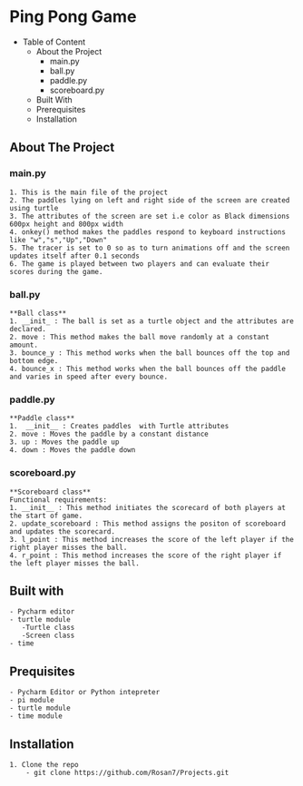 # **Ping Pong Game**

- Table of Content
  - About the Project
    - main.py
    - ball.py
    - paddle.py
    - scoreboard.py
  - Built With
  - Prerequisites
  - Installation


## About The Project
### main.py
    1. This is the main file of the project 
    2. The paddles lying on left and right side of the screen are created using turtle
    3. The attributes of the screen are set i.e color as Black dimensions 600px height and 800px width
    4. onkey() method makes the paddles respond to keyboard instructions like "w","s","Up","Down"
    5. The tracer is set to 0 so as to turn animations off and the screen updates itself after 0.1 seconds
    6. The game is played between two players and can evaluate their scores during the game.
### ball.py
    **Ball class**
    1. __init_ : The ball is set as a turtle object and the attributes are declared.
    2. move : This method makes the ball move randomly at a constant amount.
    3. bounce_y : This method works when the ball bounces off the top and bottom edge.
    4. bounce_x : This method works when the ball bounces off the paddle and varies in speed after every bounce.
### paddle.py
    **Paddle class**
    1.  __init__ : Creates paddles  with Turtle attributes 
    2. move : Moves the paddle by a constant distance
    3. up : Moves the paddle up 
    4. down : Moves the paddle down
### scoreboard.py
    **Scoreboard class**
    Functional requirements:
    1. __init__ : This method initiates the scorecard of both players at the start of game.
    2. update_scoreboard : This method assigns the positon of scoreboard and updates the scorecard.
    3. l_point : This method increases the score of the left player if the right player misses the ball.
    4. r_point : This method increases the score of the right player if the left player misses the ball.
## Built with
    - Pycharm editor
    - turtle module
       -Turtle class
       -Screen class
    - time
## Prequisites
    - Pycharm Editor or Python intepreter
    - pi module
    - turtle module
    - time module
## Installation
    1. Clone the repo
        - git clone https://github.com/Rosan7/Projects.git 
    
    
    
    
    
    
